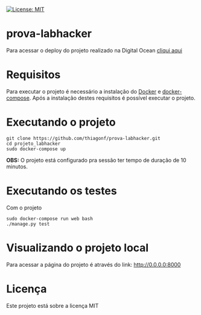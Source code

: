 [![License: MIT](https://img.shields.io/badge/License-MIT-blue.svg)](https://opensource.org/licenses/MIT)

# prova-labhacker
Para acessar o deploy do projeto realizado na Digital Ocean [cliqui aqui](http://157.245.7.255/)

# Requisitos
Para executar o projeto é necessário a instalação do [Docker](https://docs.docker.com/install/) e [docker-compose](https://docs.docker.com/compose/install/). Após a instalação destes requisitos é possível executar o projeto.

# Executando o projeto
```
git clone https://github.com/thiagonf/prova-labhacker.git
cd projeto_labhacker
sudo docker-compose up
```
**OBS:** O projeto está configurado pra sessão ter tempo de duração de 10 minutos.

# Executando os testes
Com o projeto 
```
sudo docker-compose run web bash
./manage.py test
```

# Visualizando o projeto local
Para acessar a página do projeto é através do link: http://0.0.0.0:8000


# Licença
Este projeto está sobre a licença MIT

